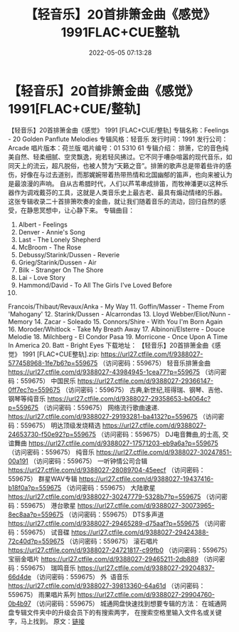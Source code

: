 ﻿---
title: 【轻音乐】20首排箫金曲《感觉》1991FLAC+CUE整轨
date: 2022-05-05 07:13:28
categories: 古典音乐、新世纪、纯音雅乐
tags: 纯音雅乐
---
# 【轻音乐】20首排箫金曲《感觉》1991[FLAC+CUE/整轨]

【轻音乐】20首排箫金曲《感觉》 1991
[FLAC+CUE/整轨]
专辑名称：Feelings - 20 Golden
Panflute Melodies
专辑风格：轻音乐
发行时间：1991
发行公司：Arcade
唱片版本：荷兰版
唱片编号：01 5310 61
专辑介绍：
排箫，它的音色纯美自然、轻柔细腻、空灵飘逸，宛若轻风拂过。它不同于嘈杂喧嚣的现代音乐，如同天上的流云，超凡脱俗，也被人赞为“天籁之音”。排箫的歌声总是带着些许的感伤，好像在与过去道别，而那娓婉带着热带热情和北国幽郁的笛声，也向来被认为是最浪漫的声响。
自从古希腊时代，人们以芦苇串成排笛，而牧神潘更以这种乐器作为调戏戴芬的工具，这就是人类音乐史上最古老、最具有煽动情绪的乐器。
这张专辑收录二十首排箫吹奏的金曲，就让我们随着音乐的流动，回归自然的感受，在静思冥想中，让心静下来。
专辑曲目：
01. Albert -
Feelings
02. Denver - Annie's
Song
03. Last - The Lonely
Shepherd
04. McBroom - The
Rose
05. Debussy/Starink/Dussen -
Reverie
06. Grieg/Starink/Dussen -
Air
07. Bilk - Stranger On The
Shore
08. Lai - Love
Story
09. Hammond/David - To All The
Girls I've Loved Before
10.
Francois/Thibaut/Revaux/Anka - My Way
11. Goffin/Masser - Theme From
'Mahogany'
12. Starink/Dussen -
Alcarrondas
13. Lloyd Webber/Eliot/Nunn -
Memory
14. Zacar -
Soleado
15. Connors/Shire - With You
I'm Born Again
16. Moroder/Whitlock - Take My
Breath Away
17. Albinoni/Elsterre - Douce
Melodie
18. Milchberg - El Condor
Pasa
19. Morricone - Once Upon A
Time In America
20. Batt - Bright
Eyes
下载地址：
【轻音乐】20首排箫金曲《感觉》 1991 [FLAC+CUE整轨].zip:
https://url27.ctfile.com/f/9388027-577458968-1fe7b6?p=559675
（访问密码：559675）
轻音乐排箫金曲
https://url27.ctfile.com/d/9388027-43984945-1cea77?p=559675
（访问密码：559675）
中国民乐
https://url27.ctfile.com/d/9388027-29366147-0ff7ec?p=559675
（访问密码：559675）
古典,新世纪,班得瑞、钢琴、吉他、钢琴等纯音乐
https://url27.ctfile.com/d/9388027-29358653-b4064c?p=559675
（访问密码：559675）
网络流行歌曲速递.
https://url27.ctfile.com/d/9388027-29193281-ba4132?p=559675
（访问密码：559675）
明达顶级发烧精选
https://url27.ctfile.com/d/9388027-24653730-f50e92?p=559675
（访问密码：559675）
DJ电音舞曲,的士高, 交谊舞曲
https://url27.ctfile.com/d/9388027-17571203-eb9a6a?p=559675
（访问密码：559675）
纯音乐
https://url27.ctfile.com/d/9388027-30247851-00a191
（访问密码：559675）
一听钟情公司合辑
https://url27.ctfile.com/d/9388027-28089704-45eecf
（访问密码：559675）
群星WAV专辑
https://url27.ctfile.com/d/9388027-19437416-b18f0a?p=559675
（访问密码：559675）
大陆歌星
https://url27.ctfile.com/d/9388027-30247779-5328b7?p=559675
（访问密码：559675）
港台歌星
https://url27.ctfile.com/d/9388027-30073965-8ec8aa?p=559675
（访问密码：559675）
DTS多声道
https://url27.ctfile.com/d/9388027-29465289-d75aaf?p=559675
（访问密码：559675）
试音碟
https://url27.ctfile.com/d/9388027-29424388-72c40d?p=559675
（访问密码：559675）
滚石唱片
https://url27.ctfile.com/d/9388027-24721817-c99fb0
（访问密码：559675）
宝丽金唱片
https://url27.ctfile.com/d/9388027-29465211-2db889
（访问密码：559675）
瑞鸣音乐
https://url27.ctfile.com/d/9388027-29204837-66d4de
（访问密码：559675）
外  语音乐
https://url27.ctfile.com/d/9388027-39813360-64a61d
（访问密码：559675）
雨果唱片系列
https://url27.ctfile.com/d/9388027-29904760-0b4b97
（访问密码：559675）
城通网盘快速找到想要专辑的方法：
在城通网盘专辑文件夹中的升级会员下的有搜索两字，
在搜索空格里输入文件名或关键字，马上找到。
原文：[链接](https://blog.sina.com.cn/s/blog_1647c7e7601030x2e.html)